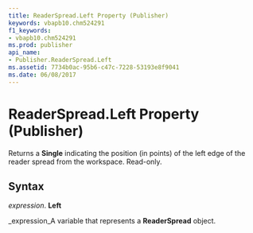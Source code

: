 ```yaml
---
title: ReaderSpread.Left Property (Publisher)
keywords: vbapb10.chm524291
f1_keywords:
- vbapb10.chm524291
ms.prod: publisher
api_name:
- Publisher.ReaderSpread.Left
ms.assetid: 7734b0ac-95b6-c47c-7228-53193e8f9041
ms.date: 06/08/2017
---
```



# ReaderSpread.Left Property (Publisher)

Returns a **Single** indicating the position (in points) of the left edge of the reader spread from the workspace. Read-only.


## Syntax

 _expression_. **Left**

 _expression_A variable that represents a **ReaderSpread** object.


